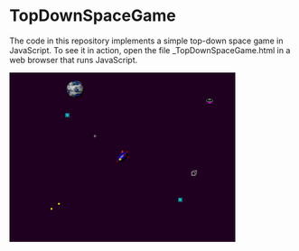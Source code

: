 TopDownSpaceGame
================

The code in this repository implements a simple top-down space game in JavaScript.  To see it in action, open the file _TopDownSpaceGame.html in a web browser that runs JavaScript.

<img src="Screenshot.png" />
